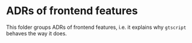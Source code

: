 # ADRs of frontend features

This folder groups ADRs of frontend features, i.e. it explains why `gtscript` behaves the way it does.
